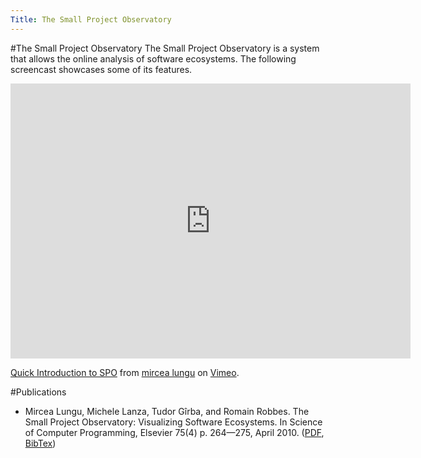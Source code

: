 ```yaml
---
Title: The Small Project Observatory
---
```

#The Small Project Observatory
The Small Project Observatory is a system that allows the online analysis of software ecosystems. The following screencast showcases some of its features.

<iframe src="http://player.vimeo.com/video/1047524?title=0&amp;byline=0&amp;portrait=0" width="640" height="440" frameborder="0" webkitAllowFullScreen mozallowfullscreen allowFullScreen></iframe><p><a href="http://vimeo.com/1047524">Quick Introduction to SPO</a> from <a href="http://vimeo.com/user483581">mircea lungu</a> on <a href="http://vimeo.com">Vimeo</a>.</p>

#Publications

-  Mircea Lungu, Michele Lanza, Tudor Gîrba, and Romain Robbes. The Small Project Observatory: Visualizing Software Ecosystems. In Science of Computer Programming, Elsevier 75(4) p. 264&mdash;275, April 2010. ([PDF](/archive/papers/Lung09aSPO.pdf), [BibTex](/scgbib?query=lung09a&display=bibtex))
